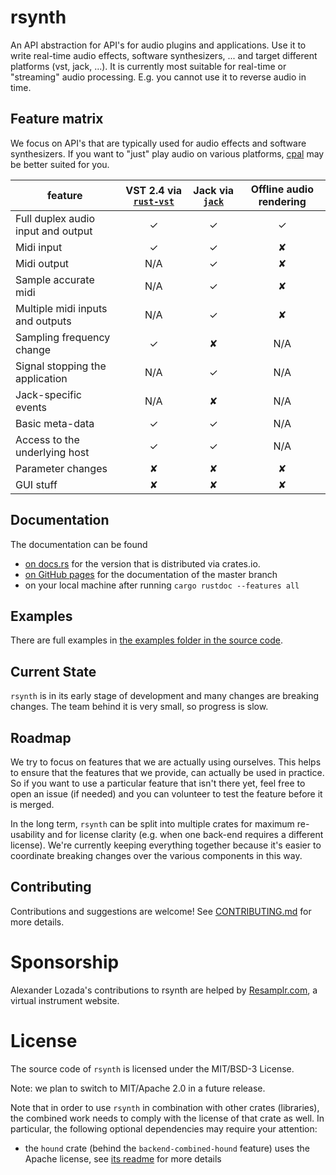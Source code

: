 # rsynth

An API abstraction for API's for audio plugins and applications.
Use it to write real-time audio effects, software synthesizers, ... and target different platforms
(vst, jack, ...).
It is currently most suitable for real-time or "streaming" audio processing.
E.g. you cannot use it to reverse audio in time.

## Feature matrix

We focus on API's that are typically used for audio effects and software synthesizers.
If you want to "just" play audio on various platforms, [cpal](https://crates.io/crates/cpal) may
be better suited for you.

| feature |  VST 2.4 via [`rust-vst`]      | Jack via [`jack`] | Offline audio rendering |
|---------|:------------------------------:|:-----------------:|:-----------------------:|
| Full duplex audio input and output |  ✓  |        ✓          |           ✓             |
| Midi input                         |  ✓  |        ✓          |           ✘             |
| Midi output                        | N/A |        ✓          |           ✘             |
| Sample accurate midi               | N/A |        ✓          |           ✘             |
| Multiple midi inputs and outputs   | N/A |        ✓          |           ✘             |
| Sampling frequency change          |  ✓  |        ✘          |          N/A            |
| Signal stopping the application    | N/A |        ✓          |          N/A            |
| Jack-specific events               | N/A |        ✘          |          N/A            |
| Basic meta-data                    |  ✓  |        ✓          |          N/A            |
| Access to the underlying host      |  ✓  |        ✓          |          N/A            |
| Parameter changes                  |  ✘  |        ✘          |           ✘             |
| GUI stuff                          |  ✘  |        ✘          |           ✘             |

## Documentation

The documentation can be found
* [on docs.rs](https://docs.rs/rsynth/) for the version that is distributed via crates.io.
* [on GitHub pages](https://pieterpenninckx.github.io/rsynth/rsynth) for the documentation of the master branch
* on your local machine after running `cargo rustdoc --features all`

## Examples
There are full examples in 
[the examples folder in the source code](https://github.com/PieterPenninckx/rsynth/tree/master/examples).


## Current State

`rsynth` is in its early stage of development and many changes are breaking changes.
The team behind it is very small, so progress is slow.

## Roadmap

We try to focus on features that we are actually using ourselves.
This helps to ensure that the features that we provide, can actually be used in practice.
So if you want to use a particular feature that isn't there yet, feel free to open an issue (if
needed) and you can volunteer to test the feature before it is merged.

In the long term, `rsynth` can be split into multiple crates for maximum re-usability
and for license clarity (e.g. when one back-end requires a different license).
We're currently keeping everything together because it's easier to coordinate breaking changes
over the various components in this way.

## Contributing

Contributions and suggestions are welcome!
See [CONTRIBUTING.md](CONTRIBUTING.md) for more details.

# Sponsorship

Alexander Lozada's contributions to rsynth are helped by [Resamplr.com](https://resamplr.com/), a virtual instrument website.

# License 

The source code of `rsynth` is licensed under the MIT/BSD-3 License.

Note: we plan to switch to MIT/Apache 2.0 in a future release.

Note that in order to use `rsynth` in combination with other crates (libraries), the combined work needs
to comply with the license of that crate as well. In particular, the following optional dependencies may require your attention:
* the `hound` crate (behind the `backend-combined-hound` feature) uses the Apache license, see [its readme](https://github.com/ruuda/hound#license) for more details

[`rust-vst`]: https://github.com/RustAudio/vst-rs
[`jack`]:https://crates.io/crates/jack
